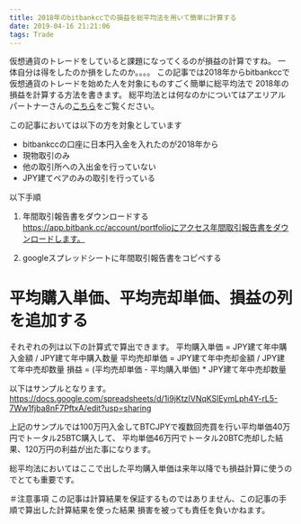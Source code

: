 ```yaml
---
title: 2018年のbitbankccでの損益を総平均法を用いて簡単に計算する
date: 2019-04-16 21:21:06
tags: Trade
---
```


仮想通貨のトレードをしていると課題になってくるのが損益の計算ですね。
一体自分は得をしたのか損をしたのか。。。。
この記事では2018年からbitbankccで仮想通貨のトレードを始めた人を対象にものすごく簡単に総平均法で
2018年の損益を計算する方法を書きます。
総平均法とは何なのかについてはアエリアルパートナーさんの[こちら](https://www.aerial-p.com/media/cryptocurrency-tax/moving-weighted-avarage.html)をご覧ください。

この記事においては以下の方を対象としています
- bitbankccの口座に日本円入金を入れたのが2018年から
- 現物取引のみ
- 他の取引所への入出金を行っていない
- JPY建てペアのみの取引を行っている


以下手順
1. 年間取引報告書をダウンロードする
https://app.bitbank.cc/account/portfolioにアクセス年間取引報告書をダウンロードします。

2. googleスプレッドシートに年間取引報告書をコピペする


# 平均購入単価、平均売却単価、損益の列を追加する
それぞれの列は以下の計算式で算出できます。
平均購入単価 = JPY建て年中購入金額 / JPY建て年中購入数量
平均売却単価 = JPY建て年中売却金額 / JPY建て年中売却数量
損益 = (平均売却単価 - 平均購入単価) * JPY建て年中売却数量


以下はサンプルとなります。
https://docs.google.com/spreadsheets/d/1i9jKtzIVNqKSlEymLph4Y-rL5-7Ww1fjba8nF7PftxA/edit?usp=sharing

上記のサンプルでは100万円入金してBTCJPYで複数回売買を行い平均単価40万円でトータル25BTC購入して、
平均単価46万円でトータル20BTC売却した結果、120万円の利益が出た事になります。


総平均法においてはここで出した平均購入単価は来年以降でも損益計算に使うのでとても重要です。


＃注意事項
この記事は計算結果を保証するものではありません、この記事の手順で算出した計算結果を使った結果
損害を被っても責任を負いかねます。

